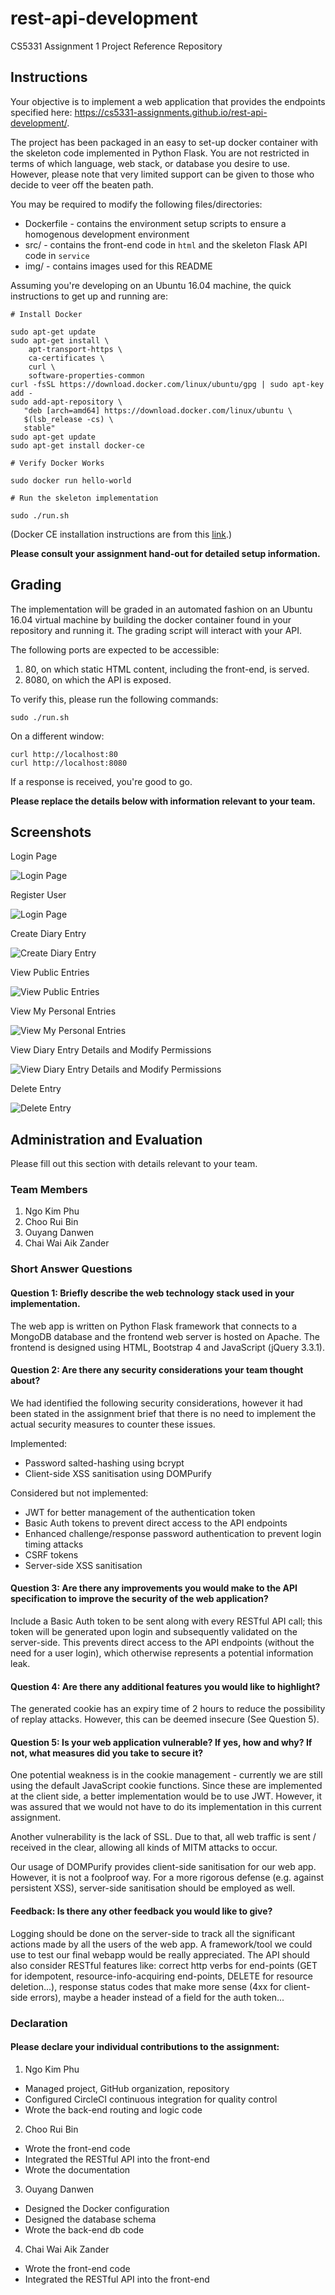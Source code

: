 # rest-api-development

CS5331 Assignment 1 Project Reference Repository

## Instructions

Your objective is to implement a web application that provides the endpoints
specified here: https://cs5331-assignments.github.io/rest-api-development/.

The project has been packaged in an easy to set-up docker container with the
skeleton code implemented in Python Flask. You are not restricted in terms of
which language, web stack, or database you desire to use. However, please note
that very limited support can be given to those who decide to veer off the
beaten path.

You may be required to modify the following files/directories:

- Dockerfile - contains the environment setup scripts to ensure a homogenous
  development environment
- src/ - contains the front-end code in `html` and the skeleton Flask API code
  in `service`
- img/ - contains images used for this README

Assuming you're developing on an Ubuntu 16.04 machine, the quick instructions
to get up and running are:

```
# Install Docker

sudo apt-get update
sudo apt-get install \
    apt-transport-https \
    ca-certificates \
    curl \
    software-properties-common
curl -fsSL https://download.docker.com/linux/ubuntu/gpg | sudo apt-key add -
sudo add-apt-repository \
   "deb [arch=amd64] https://download.docker.com/linux/ubuntu \
   $(lsb_release -cs) \
   stable"
sudo apt-get update
sudo apt-get install docker-ce

# Verify Docker Works

sudo docker run hello-world

# Run the skeleton implementation

sudo ./run.sh
```

(Docker CE installation instructions are from this
[link](https://docs.docker.com/install/linux/docker-ce/ubuntu/#install-using-the-repository).)

**Please consult your assignment hand-out for detailed setup information.**

## Grading

The implementation will be graded in an automated fashion on an Ubuntu 16.04
virtual machine by building the docker container found in your repository and
running it. The grading script will interact with your API.

The following ports are expected to be accessible:

1. 80, on which static HTML content, including the front-end, is served.
2. 8080, on which the API is exposed.

To verify this, please run the following commands:

```
sudo ./run.sh
```

On a different window:

```
curl http://localhost:80
curl http://localhost:8080
```

If a response is received, you're good to go.

**Please replace the details below with information relevant to your team.**

## Screenshots

Login Page

![Login Page](./img/login.png)

Register User

![Login Page](./img/register.png)

Create Diary Entry

![Create Diary Entry](./img/createentry.png)

View Public Entries

![View Public Entries](./img/viewpublicentries.png)

View My Personal Entries

![View My Personal Entries](./img/viewmyentries.png)

View Diary Entry Details and Modify Permissions

![View Diary Entry Details and Modify Permissions](./img/viewentrydialog.png)

Delete Entry

![Delete Entry](./img/deleteentry.png)

## Administration and Evaluation

Please fill out this section with details relevant to your team.

### Team Members

1. Ngo Kim Phu
2. Choo Rui Bin
3. Ouyang Danwen
4. Chai Wai Aik Zander

### Short Answer Questions

#### Question 1: Briefly describe the web technology stack used in your implementation.

The web app is written on Python Flask framework that connects to a MongoDB database and the frontend web server is hosted on Apache.
The frontend is designed using HTML, Bootstrap 4 and JavaScript (jQuery 3.3.1).

#### Question 2: Are there any security considerations your team thought about?

We had identified the following security considerations, however it had been stated in the assignment brief that there is no need to implement the actual security measures to counter these issues.

Implemented:
- Password salted-hashing using bcrypt
- Client-side XSS sanitisation using DOMPurify

Considered but not implemented:
- JWT for better management of the authentication token
- Basic Auth tokens to prevent direct access to the API endpoints
- Enhanced challenge/response password authentication to prevent login timing attacks
- CSRF tokens
- Server-side XSS sanitisation

#### Question 3: Are there any improvements you would make to the API specification to improve the security of the web application?

Include a Basic Auth token to be sent along with every RESTful API call; this token will be generated upon login and subsequently validated on the server-side. This prevents direct access to the API endpoints (without the need for a user login), which otherwise represents a potential information leak.

#### Question 4: Are there any additional features you would like to highlight?

The generated cookie has an expiry time of 2 hours to reduce the possibility of replay attacks. However, this can be deemed insecure (See Question 5).

#### Question 5: Is your web application vulnerable? If yes, how and why? If not, what measures did you take to secure it?

One potential weakness is in the cookie management - currently we are still using the default JavaScript cookie functions. Since these are implemented at the client side, a better implementation would be to use JWT. However, it was assured that we would not have to do its implementation in this current assignment.

Another vulnerability is the lack of SSL. Due to that, all web traffic is sent / received in the clear, allowing all kinds of MITM attacks to occur.

Our usage of DOMPurify provides client-side sanitisation for our web app. However, it is not a foolproof way. For a more rigorous defense (e.g. against persistent XSS), server-side sanitisation should be employed as well.

#### Feedback: Is there any other feedback you would like to give?

Logging should be done on the server-side to track all the significant actions made by all the users of the web app.
A framework/tool we could use to test our final webapp would be really appreciated.
The API should also consider RESTful features like: correct http verbs for end-points (GET for idempotent, resource-info-acquiring end-points, DELETE for resource deletion...), response status codes that make more sense (4xx for client-side errors), maybe a header instead of a field for the auth token...

### Declaration

#### Please declare your individual contributions to the assignment:

1. Ngo Kim Phu
  - Managed project, GitHub organization, repository
  - Configured CircleCI continuous integration for quality control
  - Wrote the back-end routing and logic code
2. Choo Rui Bin
  - Wrote the front-end code
  - Integrated the RESTful API into the front-end
  - Wrote the documentation
3. Ouyang Danwen
  - Designed the Docker configuration
  - Designed the database schema
  - Wrote the back-end db code
4. Chai Wai Aik Zander
  - Wrote the front-end code
  - Integrated the RESTful API into the front-end
